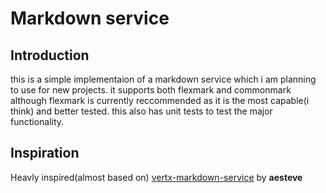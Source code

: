 # Markdown service
## Introduction
this is a simple implementaion of a markdown service which i am planning to use for new projects.
it supports both flexmark and commonmark although flexmark is currently reccommended as it is the most capable(i think)
and better tested. this also has unit tests to test the major functionality.

## Inspiration
Heavly inspired(almost based on) [vertx-markdown-service](https://github.com/aesteve/vertx-markdown-service) by **aesteve**
